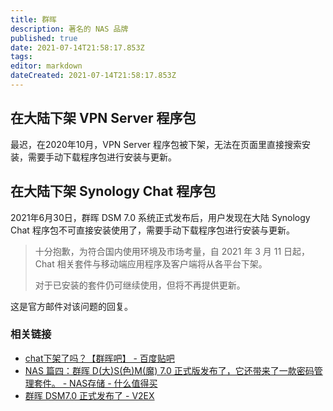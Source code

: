 ```yaml
---
title: 群晖
description: 著名的 NAS 品牌
published: true
date: 2021-07-14T21:58:17.853Z
tags: 
editor: markdown
dateCreated: 2021-07-14T21:58:17.853Z
---
```


## 在大陆下架 VPN Server 程序包

最迟，在2020年10月，VPN Server 程序包被下架，无法在页面里直接搜索安装，需要手动下载程序包进行安装与更新。

## 在大陆下架 Synology Chat 程序包

2021年6月30日，群晖 DSM 7.0 系统正式发布后，用户发现在大陆 Synology Chat 程序包不可直接安装使用了，需要手动下载程序包进行安装与更新。

> 十分抱歉，为符合国内使用环境及市场考量，自 2021 年 3 月 11 日起，Chat 相关套件与移动端应用程序及客户端将从各平台下架。
>
> 对于已安装的套件仍可继续使用，但将不再提供更新。 

这是官方邮件对该问题的回复。

### 相关链接

+ [chat下架了吗？【群晖吧】 - 百度贴吧](https://web.archive.org/web/20210714140652/https://tieba.baidu.com/p/7279904426)
+ [NAS 篇四：群晖 D(大)S(色)M(魔) 7.0 正式版发布了，它还带来了一款密码管理套件。 - NAS存储 - 什么值得买](https://web.archive.org/web/20210714140646/https://post.smzdm.com/p/az3o8gd0/)
+ [群晖 DSM7.0 正式发布了 - V2EX](https://web.archive.org/web/20210714132419/https://www.v2ex.com/t/786442)
